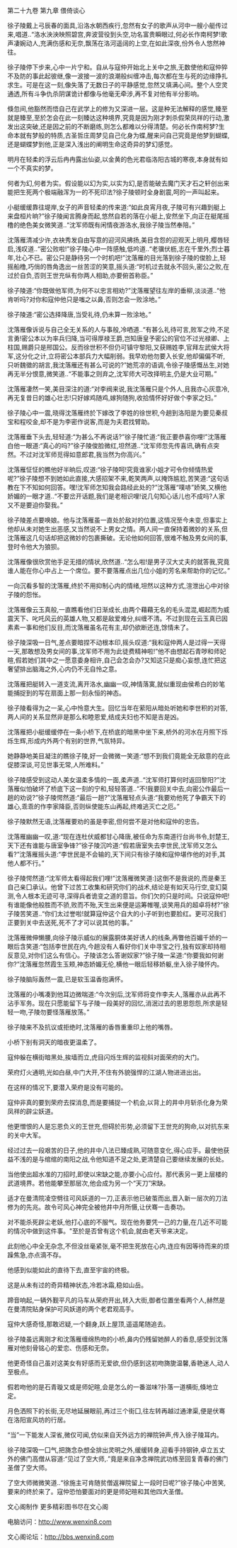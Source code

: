 第二十九卷 第九章 偎倚谈心

徐子陵戴上弓辰春的面具,沿洛水朝西疾行,忽然有女子的歌声从河中一艘小艇传过来,唱道..“洛水泱泱映照碧宫,奔波营役到头空,功名富贵瞬眼过,何必长作南柯梦!歌声凄婉动人,充满伤感和无奈,飘荡在洛河遥阔的上空,在如此深夜,份外令人悠然神往。

徐子陵停下步来,心中一片宁和。自从与寇仲开始北上关中之旅,无数使他和寇仲猝不及防的事此起彼继,像一波接一波的浪潮般纠缠冲击,每次都在生与死的边缘挣扎求生。可是在这一刻,像失落了无数日子的平静感觉,忽然又填满心间。整个人空灵通透,所有斗争仇杀阴谋诡计都像与他毫无牵涉,再不复对他有半分影响。

倏忽间,他豁然而悟自己在武学上的修为又深进一层。这是种无法解释的感觉,臻至就是臻至,至於怎会在此一刻臻达这种境界,究竟是因为刚才刺杀假荣凤祥的行动,激发出这突破,还是因之前的不断磨练,则怎么都难以分得清楚。何必长作南柯梦?生命本就有梦般的特质,古圣哲庄周梦见自己化身为蝶,醒来问自己究竟是他梦到蝴蝶,还是蝴蝶梦到他,正是深入浅出的阐明生命这奇异的梦幻感觉。

明月在轻柔的浮云后冉冉露出仙姿,以金黄的色光君临洛阳古城的寒夜,本身就有如一个不真实的梦。

何者为幻,何者为实。假设能以幻为实,以实为幻,是否能破去魔门天才石之轩创出来能把生死两个极端融浑为一的不死印法?徐子陵顿时全身剧震,呵的一声叫起来。

小艇缓缓靠往堤岸,女子的声音轻柔的传来道:“如此良宵月夜,子陵可有兴趣到艇上来盘桓片晌?”徐子陵闻言腾身而起,悠然自若的落在小艇上,安然坐下,向正在艇尾摇橹的绝色美女微笑道..“沈军师既有闲情夜游洛水,我徐子陵当然奉陪。”

沈落雁清减少许,衣袂秀发自由写意的迎河风拂扬,美目含怨的迎观天上明月,樱唇轻启,浅叹道..“密公败啦!”徐子陵心中一阵感触,低吟道..“老骥伏枥,志在千里外;烈士暮年,壮心不已。密公只是静待另一个时机吧!”沈落雁的目光落到徐子陵的俊脸上,轻摇船橹,巧俏的唇角逸出一丝苦涩的笑意,摇头道:“时机过去就永不回头,密公之败,在过於自负,否则王世充纵有你两人相助,亦要俯首称臣。”

徐子陵道:“你既做他军师,为何不以忠言相劝?”沈落雁望往左岸的垂柳,淡淡道..“他肯听吗?对你和寇仲他只是嗤之以鼻,否则怎会一败涂地。”

徐子陵道:“密公选择降唐,当受礼待,仍未算一败涂地。”

沈落雁像诉说与自己全无关系的人与事般,冷哂道..“有甚么礼待可言,败军之帅,不足言勇!密公本以为率兵归降,当可得厚禄王爵,岂知唐皇予密公的官位不过光禄卿、上柱国,赐爵只是邢国公。反而徐世积不但仍可镇守黎阳,又获赐姓李,官拜左武侯大将军,这分化之计,立将密公本部兵力大幅削弱。我早劝他勿要入长安,他却偏偏不听,只听魏徵的胡言,我沈落雁还有甚么可说的?”她荒凉的语调,令徐子陵感慨丛生,对她再无半分恨意,微笑道..“不能事之则弃之,沈军师大可改择明主,仍是大业可期。”

沈落雁凄然一笑,美目深注的道:“对李阀来说,我沈落雁只是个外人,且我亦心灰意冷,再无复昔日的雄心壮志!只好嫁鸡随鸡,嫁狗随狗,收拾情怀好好做个李家之妇。”

徐子陵心中一震,晓得沈落雁终於下嫁改了李姓的徐世积,今趟到洛阳是为要见秦叔宝和程咬金,却不是为李密作说客,而是为夫君找臂助。

沈落雁垂下头去,轻轻道:“为甚么不再说话?”徐子陵忙道:“我正要恭喜你哩!”沈落雁白他一眼道:“真心的吗?”徐子陵俊脸微红,坦然道..“沈军师忽先传喜讯,确有点突然。不过对沈军师觅得如意郎君,我当然为你高兴。”

沈落雁怔怔的瞧他好半晌后,叹道:“徐子陵呵!究竟谁家小姐才可令你倾情热爱呢?”徐子陵想不到她如此直接,大感招架不来,乾笑两声,以掩饰尴尬,苦笑道:“这句话教在下不知如何回答。嘿!沈军师怎知我会路经此处的?”沈落雁“噗哧”娇笑,又横他娇媚的一眼才道..“不要岔开话题,我们是老相识哩!说几句知心话儿也不成吗?人家又不是要迫你娶我。”

徐子陵差点要唤娘。他与沈落雁虽一直处於敌对的位置,这情况至今未变,但事实上他却从未对她生出恶感,又当然说不上男女之情。两人间一直保持着微妙的关系,但沈落雁这几句话却把这微妙的包裹撕破。无论他如何回答,很难不触及男女间的事,登时令他大为狼狈。

沈落雁像很欣赏他手足无措的情状,欣然道..“怎么啦!是男子汉大丈夫的就答我,究竟谁人能在你心中占上一个席位。要不要落雁点出几位小姐的芳名来帮助你的记忆。”

一向沉看多智的沈落雁,终於不用抑制心内的情绪,坦然以这种方式,渲泄出心中对徐子陵的怨怅。

沈落雁像云玉真般,一直瞧看他们日渐成长,由两个藉藉无名的毛头混混,崛起而为威震天下、叱吒风云的英雄人物,又都是敌爱难分,纠缠不清。不过到现在云玉真已因素素一事和他们反目,而沈落雁虽名花有主,却仍欲断还连,馀情未了。

徐子陵深吸一日气,差点要暗捏不动根本印,摇头叹道:“我和寇仲两人是过得一天得一天,那敢想及男女间的事,沈军师不用为此徒费精神啦!”他不由想起石青哕和师妃暄,假若她们其中之一愿意委身相许,自己会怎会办?又知这只是痴心妄想,连忙把这奢望排出脑海之外,心内仍不无自怜之意。

沈落雁把艇转入一道支流,离开洛水,幽幽一叹,神情落寞,就似重现由侯希白的妙笔能捕捉到的写在扇面上那一刻永恒的神态。

徐子陵看得为之一呆,心中怜意大生。回忆当年在萦阳从暗处听她和李世积的对答,两人间的关系显然非是那么和睦恩爱,结成夫妇也不知是吉是凶。

沈落雁把小艇缓缓停在一条小桥下,在桥底的暗黑中坐下来,桥外的河水在月照下烁烁生辉,形成内外两个有别的世界,气氛特异。

她静静地美目凝注的瞧徐子陵,好一会微微一笑道:“想不到我们竟能全无敌意的在此促膝深谈,可见世事无常,人所难料。”

徐子陵感受到这动人美女温柔多情的一面,柔声道..“沈军师打算何时返回黎阳?”沈落雁似怕破坏了桥底下这一刻的宁和,轻轻答道..“不!我要回关中去,向密公作最后一趟的劝说?”徐子陵愕然道:“最后一趟?”沈落雁轻点头道:“我要劝他死了争霸天下的雄心,乖乖的作李家降臣,否则纵使能东山再起,终难逃灭亡之厄。”

徐子陵默然无语,沈落雁要劝的虽是李密,但何尝不是对他和寇仲的忠告。

沈落雁幽幽一叹,道:“现在连杜伏威都甘心降唐,被任命为东南道行台尚书令,封楚王,天下还有谁能与唐室争锋?”徐子陵沉吟道:“假若唐室失去李世民,沈军师又怎么看?”沈落雁摇头道:“李世民是不会输的,天下间只有徐子陵和寇仲堪作他的对手,其他人都不行。”

徐子陵愕然道:“沈军师太看得起我们哩!”沈落雁微笑道:]这倒不是我说的,而是秦王自己亲囗承认。他曾下过苦工收集和研究你们的战术,结论是有如天马行空,变幻莫测,令人根本无迹可寻,深得兵者诡变之道的意旨。你们欠的只是时间。只说寇仲吧!有谁能像他般胜而不骄,败而不殆,天生出来便是运筹帷喔,谈笑用兵的超卓将材?”徐子陵苦笑道..“你们太过誉啦!就算寇仲这个自大的小子听到也要脸红。更可况我们正要到关中去送死,死不了才可以说其他的事。”

沈落雁微伸懒腰,向徐子陵示威似的展露胴体美好诱人的线条,再瞥他百媚千娇的一眼后含笑道:“包括李世民在内,今趟没有人看好你们关中寻宝之行,独有奴家却持相反意见,对你们这么有信心。子陵该怎么答谢奴家?”徐子陵一呆道:“你要我如何谢你?”沈落雁忽然霞生玉颊,神态娇媚无伦,横他一眼后轻移娇躯,坐入徐子陵怀内。

徐子陵脑际轰然一震,已是软玉温香抱满怀。

沈落雁的小嘴凑到他耳边微喘道:“今次别后,沈军师将变作李夫人,落雁亦从此再不沾手军务。现在只愿能留下与子陵一段美好的回忆,消泯过去的恩恩怨怨,所求是轻轻一吻,子陵勿要怪落雁放荡。”

徐子陵来不及抗议或拒绝时,沈落雁的香唇重重印上他的嘴唇。

小桥下别有洞天的暗夜更温柔了。

寇仲躲在横街暗黑处,挨墙而立,虎目闪烁生辉的监视斜对面荣府的大门。

荣府灯火通明,光如白昼,中门大开,不住有外貌强悍的江湖人物进进出出。

在这样的情况下,要潜入荣府是没有可能的。

寇仲非真的要到荣府去探消息,而是要捕捉一个机会,以背上的井中月斩杀化身为荣凤祥的辟尘妖道。

他更憎恨的人是忘恩负义的王世充,但碍於形势,必须留下王世充的狗命,以对抗东来的关中大军。

经过过去一段艰苦的日子,他的井中八法已臻成熟,可随意变化,得心应手。最使他获益不浅的是与绾绾的南阳之战,令他知道不足之处,更清楚自己要继续发展的长处。

当他使出超水准的刀招时,即使以宋缺之能,亦要小心应付。那代表另一更上层楼的武道境界。若他能攀至那层次,他会成为另一个“天刀”宋缺。

适才在曼清院凌空劈往可风妖道的一刀,正表示他已破茧而出,晋入新一层次的刀法修为的先兆。故令可风心神完全被他井中月所慑,让伏骞一击奏功。

对不能杀死辟尘老妖,他打心底的不服气。现在他务要凭一己的力量,在几近不可能的情况中做到这件事。"至於是否曾有这个机会,就由老天爷来决定。

此刻他心中全无杂念,不但没丝毫紧张,毫不把生死放在心内,连应有因等待而来的烦躁焦急,亦点滴不存。

他感到似能如此的直待下去,直至宇宙的终极。

这是从未有过的奇异精神状态,冷若冰霜,稳如山岳。

蹄音响起,一辆外觐平凡的马车从荣府开出,转入大街,御者位置坐看两个人,赫然是在曼清院贴身保护可风妖道的两个老君观高手。

寇仲大感奇怪,那敢迟疑,一个翻身,跃上屋顶,遥遥尾随追去。

徐子陵虽远离刚才和沈落雁缠绵热吻的小桥,鼻内仍残留她醉人的香息,感受到沈落雁对他刻骨铭心的爱恋、伤感和无奈。

他更奇怪自己虽对这美女有好感而无爱欲,但仍感到这初吻旖旎温馨,香艳迷人,动人至极点。

假若吻他的是石青璇又或是师妃暄,会是怎么的一番滋味?扑落一道横街,倏地立定。

月色洒照下的长街,无尽地延展眼前,再过三个街囗,往左转再越过通津渠,便是伏骞在洛阳宣风坊的行居。

“当”一下能发人深省,微仅可闻,仿似来自天外远方的禅院钟声,传入徐子陵耳内。

徐子陵深吸一囗气,把旖念杂想全排出灵明之外,缓缓转身,迎看手持钢钟,卓立五丈外的佛门高僧从容道:“见过了空大师,.”竟是来自净念禅院武功练至回复青春的佛门圣僧了空大师。

了空大师微微笑道..“徐施主可肯随贫僧返禅院留上一段时日呢?”徐子陵心中苦笑,要来的终於来了。寇仲恐怕要面对的更是师妃暄和其他四大圣僧。

文心阁制作 更多精彩图书尽在文心阁

电脑访问：http://www.wenxin8.com

文心阁论坛：http://bbs.wenxin8.com